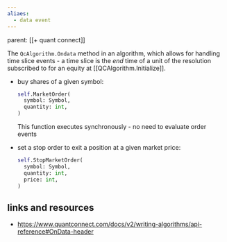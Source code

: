 ```yaml
---
aliaes:
  - data event
---
```


parent: [[+ quant connect]]

The `QcAlgorithm.Ondata` method in an algorithm, which allows for handling time
slice events - a time slice is the _end_ time of a unit of the resolution
subscribed to for an equity at [[QCAlgorithm.Initialize]].

- buy shares of a given symbol:

  ```python
  self.MarketOrder(
    symbol: Symbol,
    quantity: int,
  )
  ```

  This function executes synchronously - no need to evaluate order events

- set a stop order to exit a position at a given market price:

  ```python
  self.StopMarketOrder(
    symbol: Symbol,
    quantity: int,
    price: int,
  )
  ```

## links and resources

- https://www.quantconnect.com/docs/v2/writing-algorithms/api-reference#OnData-header
